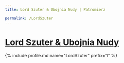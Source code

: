 ```yaml
---
title: Lord Szuter & Ubojnia Nudy | Patromierz

permalink: /LordSzuter
---
```


# [Lord Szuter & Ubojnia Nudy](https://patronite.pl/LordSzuter)

{% include profile.md name="LordSzuter" prefix="l" %}
